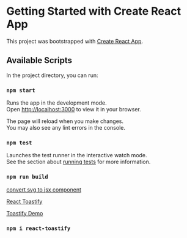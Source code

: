 # Getting Started with Create React App

This project was bootstrapped with [Create React App](https://github.com/facebook/create-react-app).

## Available Scripts

In the project directory, you can run:

### `npm start`

Runs the app in the development mode.\
Open [http://localhost:3000](http://localhost:3000) to view it in your browser.

The page will reload when you make changes.\
You may also see any lint errors in the console.

### `npm test`

Launches the test runner in the interactive watch mode.\
See the section about [running tests](https://facebook.github.io/create-react-app/docs/running-tests) for more information.

### `npm run build`

[convert svg to jsx component](https://svg2jsx.com/)

[React Toastify](https://github.com/fkhadra/react-toastify)

[Toastify Demo](https://fkhadra.github.io/react-toastify/introduction/)

### `npm i react-toastify`
